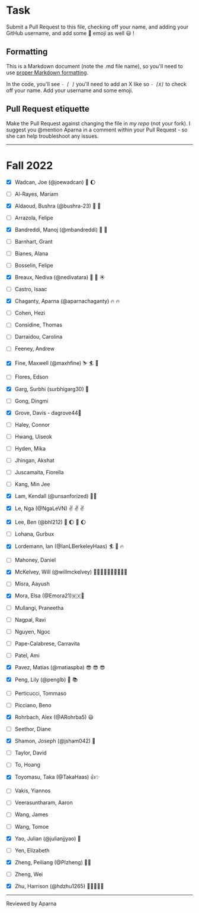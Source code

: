 # Task
Submit a Pull Request to this file, checking off your name, and adding your GitHub username, and add some :rocket: emoji as well :smiley: ! 

## Formatting
This is a Markdown document (note the .md file name), so you'll need to use [proper Markdown formatting](https://help.github.com/articles/basic-writing-and-formatting-syntax/#task-lists). 

In the code, you'll see *`- [ ]`* you'll need to add an X like so *`- [X]`* to check off your name. Add your username and some emoji.

## Pull Request etiquette
Make the Pull Request against changing the file in _my repo_ (not your fork). I suggest you @mention Aparna in a comment within your Pull Request - so she can help troubleshoot any issues.  

------------

# Fall 2022

- [X] Wadcan, Joe (@joewadcan) 🚀 🌔

- [ ] Al-Rayes, Mariam

- [X] Aldaoud, Bushra (@bushra-23) 🚀 🚀 

- [ ] Arrazola, Felipe

- [X] Bandreddi, Manoj (@mbandreddi) 🐻 🥭

- [ ] Barnhart, Grant

- [ ] Bianes, Alana

- [ ] Bosselin, Felipe

- [X] Breaux, Nediva (@nedivatara) :seedling: :rainbow: :sunny: 

- [ ] Castro, Isaac

- [x] Chaganty, Aparna (@aparnachaganty) :fire: :fire:

- [ ] Cohen, Hezi

- [ ] Considine, Thomas

- [ ] Darraidou, Carolina

- [ ] Feeney, Andrew

- [X] Fine, Maxwell (@maxhfine) :skier: :surfer: :beer:

- [ ] Flores, Edson

- [x] Garg, Surbhi (surbhigarg30) :rocket:

- [ ] Gong, Dingmi

- [X] Grove, Davis - dagrove44🚀

- [ ] Haley, Connor

- [ ] Hwang, Uiseok

- [ ] Hyden, Mika

- [ ] Jhingan, Akshat

- [ ] Juscamaita, Fiorella

- [ ] Kang, Min Jee

- [X] Lam, Kendall (@unsanforized) 💩🤟

- [x] Le, Nga (@NgaLeVN) :v: :v: :v:

- [X] Lee, Ben (@bhl212) 🚀 🌔 🚀 🌔

- [ ] Lohana, Gurbux

- [X] Lordemann, Ian (@IanLBerkeleyHaas) :surfer: :beer: :fire:

- [ ] Mahoney, Daniel

- [X] McKelvey, Will (@willmckelvey) 🙆🏼‍♂️🙌🙋🏼‍♂️🙆🏼‍♂️

- [ ] Misra, Aayush

- [X] Mora, Elsa (@Emora21)🇲🇽🥳

- [ ] Mullangi, Praneetha

- [ ] Nagpal, Ravi

- [ ] Nguyen, Ngoc

- [ ] Pape-Calabrese, Carravita

- [ ] Patel, Ami

- [X] Pavez, Matias (@matiaspba) 😎 😎 😎 

- [X] Peng, Lily (@penglb) :partying_face: :books:

- [ ] Perticucci, Tommaso

- [ ] Picciano, Beno

- [x] Rohrbach, Alex (@ARohrba5) :smiley: 

- [ ] Seethor, Diane

- [x] Shamon, Joseph (@jsham042) :rocket:

- [ ] Taylor, David

- [ ] To, Hoang

- [X] Toyomasu, Taka (@TakaHaas) :+1::sparkles:

- [ ] Vakis, Yiannos

- [ ] Veerasuntharam, Aaron

- [ ] Wang, James

- [ ] Wang, Tomoe

- [X] Yao, Julian (@julianjjyao) :rocket:

- [ ] Yen, Elizabeth

- [X] Zheng, Peiliang (@Plzheng) 🚀🚀

- [ ] Zheng, Wei

- [X] Zhu, Harrison (@hdzhu1265) 🚀🚀🚀🚀🚀


-----------------

Reviewed by Aparna 


